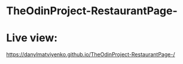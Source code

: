 # TheOdinProject-RestaurantPage-

# Live view:
https://danylmatviyenko.github.io/TheOdinProject-RestaurantPage-/

